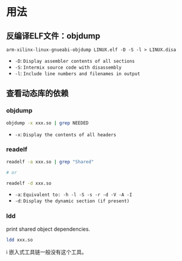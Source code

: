 # 用法

## 反编译ELF文件：objdump

```shell
arm-xilinx-linux-gnueabi-objdump LINUX.elf -D -S -l > LINUX.disa
```

- `-D`: `Display assembler contents of all sections`
- `-S`: `Intermix source code with disassembly`
- `-l`: `Include line numbers and filenames in output`

## 查看动态库的依赖

### objdump

```bash
objdump -x xxx.so | grep NEEDED
```

- `-x`: `Display the contents of all headers`

### readelf

```bash
readelf -a xxx.so | grep "Shared"

# or

readelf -d xxx.so
```

- `-a`: `Equivalent to: -h -l -S -s -r -d -V -A -I`
- `-d`: `Display the dynamic section (if present)`

### ldd

print shared object dependencies.

```bash
ldd xxx.so
```

:information_source: 嵌入式工具链一般没有这个工具。
